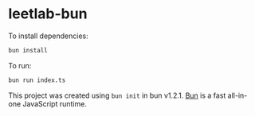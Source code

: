 # leetlab-bun

To install dependencies:

```bash
bun install
```

To run:

```bash
bun run index.ts
```

This project was created using `bun init` in bun v1.2.1.
[Bun](https://bun.sh) is a fast all-in-one JavaScript runtime.
